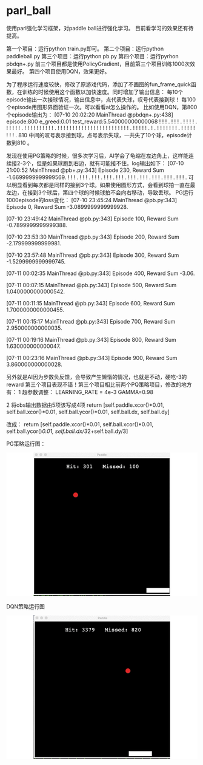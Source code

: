 # parl_ball

使用parl强化学习框架，对paddle ball进行强化学习。
目前看学习的效果还有待提高。


第一个项目：运行python train.py即可。
第二个项目：运行python paddleball.py
第三个项目：运行python pb.py
第四个项目：运行pyrhon pbdqn+.py
前三个项目都是使用PolicyGradient，目前第三个项目训练1000次效果最好。
第四个项目使用DQN，效果更好。

为了程序运行速度较快，修改了原游戏代码，添加了不画图的fun_frame_quick函数，在训练的时候使用这个函数以加快速度。同时增加了输出信息：
每10个episode输出一次接球情况，输出信息中，点代表失球，叹号代表接到球！
每100个episode用图形界面验证一次。可以看看ai怎么操作的。
比如使用DQN，第800个episode输出为：
[07-10 20:02:20 MainThread @pbdqn+.py:438] episode:800    e_greed:0.01   test_reward:5.540000000000068
! ! ! . ! ! ! . ! ! ! ! . ! ! ! ! ! . ! ! ! ! ! ! ! ! ! ! . ! ! ! ! ! ! ! ! ! ! ! ! ! ! ! ! ! ! ! ! ! ! ! ! . ! ! ! ! ! . ! . ! ! ! ! ! ! ! . ! ! ! ! ! ! ! ! . 810
中间的叹号表示接到球，点号表示失球，一共失了10个球，episode计数到810 。

发现在使用PG策略的时候，很多次学习后，AI学会了龟缩在左边角上，这样能连续接2-3个，但是如果球跑到右边，就有可能接不住。log输出如下：
[07-10 21:00:52 MainThread @pb+.py:343] 
Episode 230, Reward Sum -1.6699999999999569.
! ! ! . ! ! ! . ! ! ! . ! ! ! . ! ! ! . ! ! ! . ! ! ! . ! ! ! . ! ! ! . ! ! ! . 
可以明显看到每次都是同样的接到3个球。如果使用图形方式，会看到球拍一直在最左边，在接到3个球后，第四个球的时候球拍不会向右移动，导致丢球。
PG运行1000episode的loss变化：
[07-10 23:45:24 MainThread @pb.py:343] Episode 0, Reward Sum -3.0899999999999928.

[07-10 23:49:42 MainThread @pb.py:343] Episode 100, Reward Sum -0.7899999999999388.

[07-10 23:53:30 MainThread @pb.py:343] Episode 200, Reward Sum -2.179999999999981.

[07-10 23:57:48 MainThread @pb.py:343] Episode 300, Reward Sum -1.5299999999999745.

[07-11 00:02:35 MainThread @pb.py:343] Episode 400, Reward Sum -3.06.

[07-11 00:07:15 MainThread @pb.py:343] Episode 500, Reward Sum 1.0400000000000542.

[07-11 00:11:15 MainThread @pb.py:343] Episode 600, Reward Sum 1.7000000000000455.

[07-11 00:15:17 MainThread @pb.py:343] Episode 700, Reward Sum 2.950000000000035.

[07-11 00:19:16 MainThread @pb.py:343] Episode 800, Reward Sum 1.630000000000047.

[07-11 00:23:16 MainThread @pb.py:343] Episode 900, Reward Sum 3.860000000000028.


另外就是AI因为步数负反馈，会导致产生懒惰的情况，也就是不动，硬吃-3的reward
第三个项目表现不错！第三个项目相比前两个PQ策略项目，修改的地方有：
1 超参数调整：
LEARNING_RATE = 4e-3
GAMMA=0.98


2 将obs输出数据由5项该写成4项
return [self.paddle.xcor()*0.01, self.ball.xcor()*0.01, self.ball.ycor()*0.01, self.ball.dx, self.ball.dy]

改成：
return [self.paddle.xcor()*0.01, self.ball.xcor()*0.01, self.ball.ycor()*0.01, self.ball.dx/3*2+self.ball.dy/3]


PG策略运行图：

![](https://github.com/skywalk163/parl_ball/blob/master/img/pbpg.gif)



DQN策略运行图

![](https://github.com/skywalk163/parl_ball/blob/master/img/pbdqn%2B.gif)



